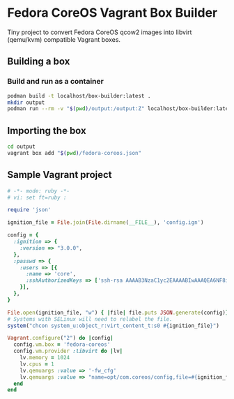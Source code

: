 Fedora CoreOS Vagrant Box Builder
=================================

Tiny project to convert Fedora CoreOS qcow2 images into libvirt (qemu/kvm) compatible Vagrant boxes.

Building a box
--------------

### Build and run as a container

```sh
podman build -t localhost/box-builder:latest .
mkdir output
podman run --rm -v "$(pwd)/output:/output:Z" localhost/box-builder:latest
```

Importing the box
-----------------

```sh
cd output
vagrant box add "$(pwd)/fedora-coreos.json"
```

Sample Vagrant project
----------------------

```ruby
# -*- mode: ruby -*-
# vi: set ft=ruby :

require 'json'

ignition_file = File.join(File.dirname(__FILE__), 'config.ign')

config = {
  :ignition => {
    :version => "3.0.0",
  },
  :passwd => {
    :users => [{
      :name => 'core',
      :sshAuthorizedKeys => ['ssh-rsa AAAAB3NzaC1yc2EAAAABIwAAAQEA6NF8iallvQVp22WDkTkyrtvp9eWW6A8YVr+kz4TjGYe7gHzIw+niNltGEFHzD8+v1I2YJ6oXevct1YeS0o9HZyN1Q9qgCgzUFtdOKLv6IedplqoPkcmF0aYet2PkEDo3MlTBckFXPITAMzF8dJSIFo9D8HfdOV0IAdx4O7PtixWKn5y2hMNG0zQPyUecp4pzC6kivAIhyfHilFR61RGL+GPXQ2MWZWFYbAGjyiYJnAmCP3NOTd0jMZEnDkbUvxhMmBYSdETk1rRgm+R4LOzFUGaHqHDLKLX+FIPKcF96hrucXzcWyLbIbEgE98OHlnVYCzRdK8jlqm8tehUc9c9WhQ== vagrant insecure public key'],
    }],
  },
}

File.open(ignition_file, "w") { |file| file.puts JSON.generate(config)}
# Systems with SELinux will need to relabel the file.
system("chcon system_u:object_r:virt_content_t:s0 #{ignition_file}")

Vagrant.configure("2") do |config|
  config.vm.box = 'fedora-coreos'
  config.vm.provider :libvirt do |lv|
    lv.memory = 1024
    lv.cpus = 1
    lv.qemuargs :value => '-fw_cfg'
    lv.qemuargs :value => "name=opt/com.coreos/config,file=#{ignition_file}"
  end
end
```
